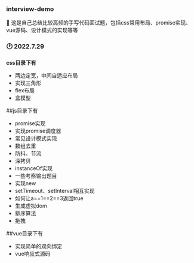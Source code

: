 ### interview-demo
:book: 这是自己总结比较高频的手写代码面试题，包括css常用布局、promise实现、vue源码、设计模式的实现等等

  
  
### :clock1: 2022.7.29
  
**css目录下有**
- 两边定宽，中间自适应布局
- 实现三角形
- flex布局
- 盒模型

##js目录下有
- promise实现
- 实现promise调度器
- 常见设计模式实现
- 数组去重
- 防抖、节流
- 深拷贝
- instanceOf实现
- 一些考察输出题目
- 实现new
- setTimeout、setInterval相互实现
- 如何让a==1==2==3返回true
- 生成虚拟dom
- 排序算法
- 拖拽

##vue目录下有
- 实现简单的双向绑定
- vue响应式源码
